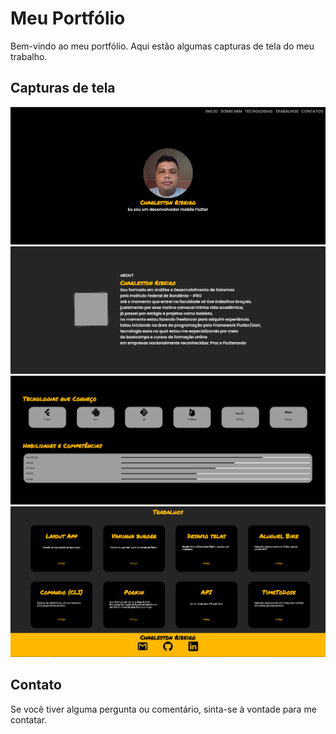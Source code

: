 # Meu Portfólio

Bem-vindo ao meu portfólio. Aqui estão algumas capturas de tela do meu trabalho.

## Capturas de tela

![Imagem 1](https://github.com/CharlestonRibeiro/Portfolio/blob/main/assets/imgReadme/1.png)
![Imagem 2](https://github.com/CharlestonRibeiro/Portfolio/blob/main/assets/imgReadme/2.png)
![Imagem 3](https://github.com/CharlestonRibeiro/Portfolio/blob/main/assets/imgReadme/3.png)
![Imagem 4](https://github.com/CharlestonRibeiro/Portfolio/blob/main/assets/imgReadme/4.png)

## Contato

Se você tiver alguma pergunta ou comentário, sinta-se à vontade para me contatar.

